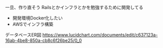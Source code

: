 一旦、作り直そう
Railsとかインフラとかを勉強するために開発してる
* 開発環境Docker化したい
* AWSでインフラ構築

データベースER図
https://www.lucidchart.com/documents/edit/c637123a-16ab-4be8-850a-cb8c6f26be25/0_0
